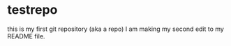 # testrepo
this is my first git repository (aka a repo)
I am making my second edit to my README file.
